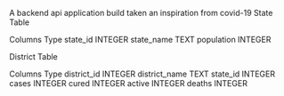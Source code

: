 A backend api application build taken an inspiration from covid-19
State Table

Columns	Type
state_id	INTEGER
state_name	TEXT
population	INTEGER

District Table

Columns	Type
district_id	INTEGER
district_name	TEXT
state_id	INTEGER
cases	INTEGER
cured	INTEGER
active	INTEGER
deaths	INTEGER
